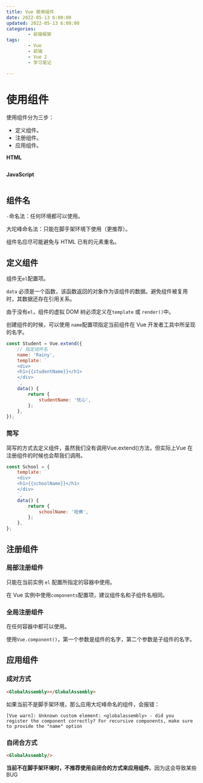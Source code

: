 ```yaml
---
title: Vue 使用组件
date: 2022-05-13 6:00:00
updated: 2022-05-13 6:00:00
categories:
        - 前端框架
tags:
        - Vue
        - 前端
        - Vue 2
        - 学习笔记

---
```


# 使用组件

使用组件分为三步：

- 定义组件。
- 注册组件。
- 应用组件。

**HTML**

```HTML

```

**JavaScript**

```js

```

## 组件名

`-`命名法：任何环境都可以使用。

大坨峰命名法：只能在脚手架环境下使用（更推荐）。

组件名应尽可能避免与 HTML 已有的元素重名。

## 定义组件

组件无`el`配置项。

`data` 必须是一个函数，该函数返回的对象作为该组件的数据。避免组件被复用时，其数据还存在引用关系。

由于没有`el`，组件的虚拟 DOM 树必须定义在`template` 或 `render()`中。

创建组件的时候，可以使用 `name`配置项指定当前组件在 Vue 开发者工具中所呈现的名字。

```js
const Student = Vue.extend({
    // 指定组件名
	name: 'Rainy',
	template: `
    <div>
    <h1>{{studentName}}</h1>
    </div>
    `,
	data() {
		return {
			studentName: '忧心',
		};
	},
});
```

### 简写

简写的方式去定义组件，虽然我们没有调用Vue.extend()方法，但实际上Vue 在注册组件的时候也会帮我们调用。

```js
const School = {
	template: `
    <div>
    <h1>{{schoolName}}</h1>
    </div>
    `,
	data() {
		return {
			schoolName: '哈佛',
		};
	},
};
```



## 注册组件

### 局部注册组件

只能在当前实例 `el` 配置所指定的容器中使用。

在 Vue 实例中使用`components`配置项，建议组件名和子组件名相同。

### 全局注册组件

在任何容器中都可以使用。

使用`Vue.component()`，第一个参数是组件的名字，第二个参数是子组件的名字。

## 应用组件

### 成对方式

```html
<GlobalAssembly></GlobalAssembly>
```

如果当前不是脚手架环境，那么应用大坨峰命名的组件，会报错：

```
[Vue warn]: Unknown custom element: <globalassembly> - did you register the component correctly? For recursive components, make sure to provide the "name" option
```

### 自闭合方式

```html
<GlobalAssembly/>
```

**当前不在脚手架环境时，不推荐使用自闭合的方式来应用组件**。因为这会导致某些BUG






